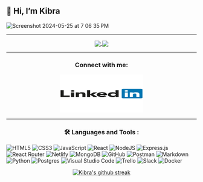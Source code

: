 ##  👋 Hi, I’m Kibra

![Screenshot 2024-05-25 at 7 06 35 PM](https://github.com/Kiibra/Kiibra/assets/163709991/4ad298d5-940f-40d7-9615-74a74d5a7565)

___

<div align="center">
</a>
<a href="https://github.com/kiibra/convoychat">
  <img height=200 align="center"  display="flex" src="https://github-readme-stats.vercel.app/api/top-langs?username=kiibra&layout=compact&langs_count=8&card_width=320" />
  <img height=200 align="center" src="https://github-readme-stats.vercel.app/api?username=kiibra&show_icons=true&theme=transparent" /> 
  
</a>
<a href="https://github.com/kiibra/github-readme-stats">
</a>
</div>

___  

### <p align="center" > Connect with me:  </p>
<div align="center">
   <a href="https://www.linkedin.com/in/kibra-buluts-171572138/"> 
    <img src="https://github.com/devicons/devicon/blob/master/icons/linkedin/linkedin-original-wordmark.svg"  title="linkedin" alt="linkedin" width="220" height="100" />
   </a>
</div>

___

### <p align="center" >:hammer_and_wrench: Languages and Tools : </p>

<div>
 <p align="center" >
   
![HTML5](https://img.shields.io/badge/html5-%23E34F26.svg?style=for-the-badge&logo=html5&logoColor=white)
![CSS3](https://img.shields.io/badge/css3-%231572B6.svg?style=for-the-badge&logo=css3&logoColor=white)
![JavaScript](https://img.shields.io/badge/javascript-%23323330.svg?style=for-the-badge&logo=javascript&logoColor=%23F7DF1E)
![React](https://img.shields.io/badge/react-%2320232a.svg?style=for-the-badge&logo=react&logoColor=%2361DAFB)
![NodeJS](https://img.shields.io/badge/node.js-6DA55F?style=for-the-badge&logo=node.js&logoColor=white)
![Express.js](https://img.shields.io/badge/express.js-%23404d59.svg?style=for-the-badge&logo=express&logoColor=%2361DAFB)
![React Router](https://img.shields.io/badge/React_Router-CA4245?style=for-the-badge&logo=react-router&logoColor=white)
![Netlify](https://img.shields.io/badge/netlify-%23000000.svg?style=for-the-badge&logo=netlify&logoColor=#00C7B7)
![MongoDB](https://img.shields.io/badge/MongoDB-%234ea94b.svg?style=for-the-badge&logo=mongodb&logoColor=white)
![GitHub](https://img.shields.io/badge/github-%23121011.svg?style=for-the-badge&logo=github&logoColor=white)
![Postman](https://img.shields.io/badge/Postman-FF6C37?style=for-the-badge&logo=postman&logoColor=white)
![Markdown](https://img.shields.io/badge/markdown-%23000000.svg?style=for-the-badge&logo=markdown&logoColor=white)
![Python](https://img.shields.io/badge/python-3670A0?style=for-the-badge&logo=python&logoColor=ffdd54)
![Postgres](https://img.shields.io/badge/postgres-%23316192.svg?style=for-the-badge&logo=postgresql&logoColor=white)
![Visual Studio Code](https://img.shields.io/badge/Visual%20Studio%20Code-0078d7.svg?style=for-the-badge&logo=visual-studio-code&logoColor=white)
![Trello](https://img.shields.io/badge/Trello-%23026AA7.svg?style=for-the-badge&logo=Trello&logoColor=white)
![Slack](https://img.shields.io/badge/Slack-4A154B?style=for-the-badge&logo=slack&logoColor=white)
![Docker](https://img.shields.io/badge/docker-%230db7ed.svg?style=for-the-badge&logo=docker&logoColor=white)
</p> 
</div>

 <div align="center">
    
  [![Kibra's github streak](https://github-readme-streak-stats.herokuapp.com/?user=kiibra&theme=blue-green)](https://github.com/DenverCoder1/github-readme-streak-stats)
  
</div>
